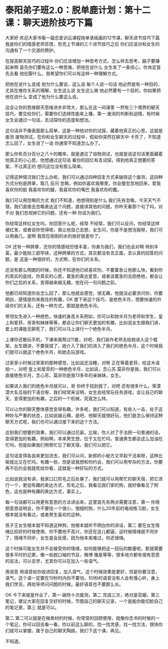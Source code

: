 # 泰阳弟子班2.0：脱单鹿计划：第十二课：聊天进阶技巧下篇

大家好 欢迎大家书看一届恋爱训云课程拖单录级画的12节课，聊天进节技巧下篇 我是你们的情感老师苏恨，剪完上节课的三个进节技巧之后 你们应该对和女生的沟通有了一个交道的祭护。

在提高聊天技巧的过程中 你们应该增加一种思考方式，怎么样去思考，脑子要赚起来啊 首先你们要有这么一种思维，把他在说什么 女生发了一条信心，你肯定首先去看 他在脚什么，我希望你们可以有这样一种理解方式。

把他在说什么变成 他为什么要说，这么说 每个人说一句话 他必然是有一种目的，尤其在难你关系的理解，女生这么说 女生这么做 他必然要有一个目的，你如果把他在说什么 变成了他为什么要这么说。

这会让你的思维聊天思维进步非常大，那么在这一间课里 一然有三个境界的聊天技巧，要交给你们，需要你们选择性能来上播，第一 废测的判断和迫残，有时候女生会通过一句话，去试探你的态度和想法。

这句话并不像表面那么简单，这是一种他对你的试探，藏着他真正的心思，这就是废测 废物测试，在你和女生聊天的过程中，假如你突然在聊天中 卡壳了，不知道怎么回了，女生说了一话 你通常不知道怎么办了。

那么你有百分百分之八十的概率，就是遇见了協物测试，也就是说这句话里面藏着他真正的小心思，他想通过这句话 看你的回忆有去试探，得到他真正想要的答案，不过真正的 想问这位没有那么简单。

记得这种情况我们怎么办呢，我们可以通过四种回复方式来破除这个废测，这四种方式分别是跨章，取几 反问 忽略，例如你喜欢我哪里，你会傻忽忽地回来，爱我喜欢你的脸 我喜欢你的腿，我喜欢你的嘴巴 我喜欢你的蠢。

我们可以用忽略的方式 我们不知道，他想得到是什么 我们先有忽略，今天天气不错，我们直接去忽略表达这个问题，直接讲其他的问题，你昨天看那个句了吗，对不对 我们忽视掉它的问题，还有一种 你说为我们。

你经常这样红女生吗，你回答什么呢，经常 不经常，我们可以反问，你经常这样被红发，或者说你觉得呢，我让他自己去想，女生问，你是不是想泡我呀，我们可以用曲几，是啊 我现在刚刚的水的放好就差你了。

OK 还有一种跨章，还你的情感经历很丰富，你身为我们，我们也会对啊 特别丰富，最少能拍三部罕续，这种跨章的方式，其实都没有去正面，去认真的回答的问题，是 这是一种很好的，方式啊，在你们的关系。

还没有那么明朗的时候，你还不知道他已经喜欢你，不要着急让他那么快，看到你的真实的底线，你真实的心思，着急的表达爱意，或者说着急的去拒绝他，都会让你们之后的关系，变得越来越无趣，他在问一句问题之前。

他都已经知道你会怎么回了，那么他就会感觉，很无趣，他就没必要求问你，你要明白，感情是你来我往的有趣，OK 接下来这个技巧，是绝色半月，想要快速的升级你们的关系，还有一种方式，那就是绝色半月。

带领女生进入一种绝色，快速的身高关系例如，你可以和她半月为老师和学生，皇上和爱菲，哥哥和妹妹等等，都会让你们聊天更加的有趣，比如说女生跟我们讲，爱上的课能无聊死了，我们可以马上进行一个绝色半月。

上课你还敢玩手机，下课来我帮过11套，对吧，我们装作老师去给她进入这个框架，女生跟讲，不要我错了，她介入了我们的进入了我们的绝色半月，这个时候我们就可以就这个绝色半月，和她去玩游戏。

过家家小时候过家家的那种感觉，比如说还没睡，对呀 正在等着爱菲，给这木语拍一，对吧 皇上和爱菲的一种绝色半月，比如说，念心苏 莫非你是我，我们可以直接绝色半月，念心苏，莫非你是我13多年的亲妹妹，女生。

如果进入我们的绝色半月就可以，哥 你终于找到我了，对吧 还有很多什么，荣漠漠大名互般的下语合呀，我们经常来证明，女生会经常玩任务游戏，会让自己的聊天，变得更加的有趣，之后的一个机械，究竟怎么样。

可以让你的聊天整体感觉变得有趣，许多呢，我们可以知道，有些人一击，处于这种妙与严重的状态，比如说越云横，是吧，他聊天就很好玩，他们是怎么保持这种聊天方式呢，我们也可以通过接下来的这个方法。

达到我们想要的效果，我们可以通过花装，比喻，你人对了手法把一句普通的话，变得更加的有趣，例如啊，本来男生想，位于又在忙吗，普通男生都会这么加油在忙吗，但是如果我们用帮忙忘了聊天宿，我们可以把它。

这句话变得各自来更加流去，我们可以问，新郎的小秘方又早起干活来呀，这种比喻就比又在忙吗，有趣一些，但是说我想和你约会，我们可以用夸杂的方法，你要再不后约会我就死给你看，这就是一种好玩的方式。

比如说我没有讲，我家口口剪毛之后处暴了，我们就可以用帮忙的聊天宿，把它进行一个，更加有趣的表达方式，剪毛之后，我看见我们家的狗，就好像看见了照色，这也是种有趣的表达方式，事实上。

每一句话都可以用更有意思的方法讲出来，这里首先有两点需要注意，第一 你得把意思说明会，你不要找一个很小，很细的狗，什么20年前的电视练习剧，女生根本就没有看过，或者男生喜欢的这种。

孩子王女生根本就不知道这种狗，他根本就听不明白你的讲话，第二 要在女生情绪比较好的时候使用，你不要他不高兴，你还在这儿都逼，这时候情绪就不同步了，情绪不同步，女生是会反感，因为他本来难过，你还很嗨。

这个时候可能女生并不会接受你的情绪，如何能够把这一招玩的数量呢，那就需要很多平时的记累，像一些脱口袖的节目，微博 像是等等，很多地方都有很有意思的说法，可以去学，尤其你可以在加入一些语气。

用语音 用语音给你收进回复，加入语气，这个时候效果是更好，但是你要注意，语气，这个语一定要在10秒时内你不要怕，50秒的语音没有人会有慢心听，身上我们学员，再给导师问问题的时候，最好语音也不要那么长。

OK 今下来就是作业了，第一 破除十次废测，第二 完成三次，绝对是百姻，第三 笔记，建议大家在回复交好的时候，节图自己的聊天记录，一个是能你能切脸自己的笔记里，第三 就是可以。

第二 第二可以就是在做素材的时候，你常常的回顾使用，就像你念书的时候的一个笔记，你可以回去看一看，你以前这么聊的，找一找灵感，找一找方法，很快你们就可以掌握，属于自己的聊天陶路，我们下这个课，再见。

不知道。